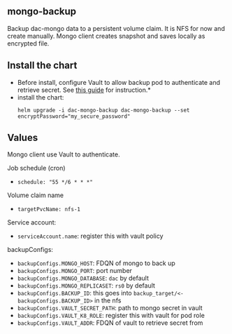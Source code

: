 ## mongo-backup

Backup dac-mongo data to a persistent volume claim. It is NFS for now and create manually.
Mongo client creates snapshot and saves locally as encrypted file.

## Install the chart

- Before install, configure Vault to allow backup pod to authenticate and retrieve secret. See [this guide](https://github.com/OICR/argo-infra/tree/master/helm/vault) for instruction.\*
- install the chart:
  ```
  helm upgrade -i dac-mongo-backup dac-mongo-backup --set encryptPassword="my_secure_password"
  ```

## Values

Mongo client use Vault to authenticate.

Job schedule (cron)

- `schedule: "55 */6 * * *"`

Volume claim name

- `targetPvcName: nfs-1`

Service account:

- `serviceAccount.name`: register this with vault policy

backupConfigs:

- `backupConfigs.MONGO_HOST`: FDQN of mongo to back up
- `backupConfigs.MONGO_PORT`: port number
- `backupConfigs.MONGO_DATABASE`: `dac` by default
- `backupConfigs.MONGO_REPLICASET`: `rs0` by default
- `backupConfigs.BACKUP_ID`: this goes into `backup_target/<- backupConfigs.BACKUP_ID>` in the nfs
- `backupConfigs.VAULT_SECRET_PATH`: path to mongo secret in vault
- `backupConfigs.VAULT_K8_ROLE`: register this with vault for pod role
- `backupConfigs.VAULT_ADDR`: FDQN of vault to retrieve secret from
